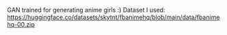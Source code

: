 GAN trained for generating anime girls
:)
Dataset I used: https://huggingface.co/datasets/skytnt/fbanimehq/blob/main/data/fbanimehq-00.zip
